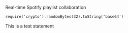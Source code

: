 Real-time Spotify playlist collaboration

`
require('crypto').randomBytes(32).toString('base64')
`

This is a test statement